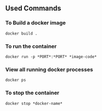## Used Commands

### To Build a docker image
`docker build .`

### To run the container
`docker run -p *PORT*:*PORT* *image-code*`

### View all running docker processes
`docker ps`

### To stop the container
`docker stop *docker-name*`

